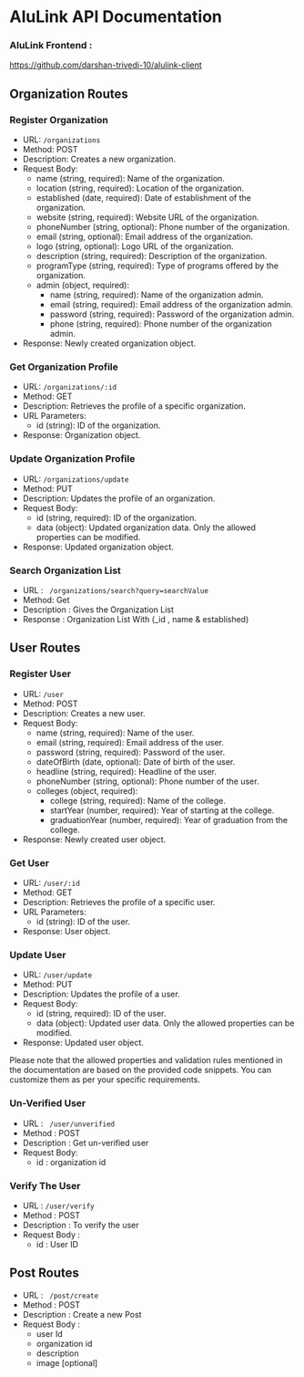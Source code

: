 # AluLink API Documentation

### AluLink Frontend :
https://github.com/darshan-trivedi-10/alulink-client

## Organization Routes

### Register Organization

- URL: ` /organizations `
- Method: POST
- Description: Creates a new organization.
- Request Body:
    - name (string, required): Name of the organization.
    - location (string, required): Location of the organization.
    - established (date, required): Date of establishment of the organization.
    - website (string, required): Website URL of the organization.
    - phoneNumber (string, optional): Phone number of the organization.
    - email (string, optional): Email address of the organization.
    - logo (string, optional): Logo URL of the organization.
    - description (string, required): Description of the organization.
    - programType (string, required): Type of programs offered by the organization.
    - admin (object, required):
        - name (string, required): Name of the organization admin.
        - email (string, required): Email address of the organization admin.
        - password (string, required): Password of the organization admin.
        - phone (string, required): Phone number of the organization admin.
- Response: Newly created organization object.

### Get Organization Profile
- URL: ` /organizations/:id `
- Method: GET
- Description: Retrieves the profile of a specific organization.
- URL Parameters:
    - id (string): ID of the organization.
- Response: Organization object.

### Update Organization Profile

- URL: ` /organizations/update `
- Method: PUT
- Description: Updates the profile of an organization.
- Request Body:
    - id (string, required): ID of the organization.
    - data (object): Updated organization data. Only the allowed properties can be modified.
- Response: Updated organization object.

### Search Organization List
- URL : ` /organizations/search?query=searchValue`
- Method: Get
- Description : Gives the Organization List
- Response : Organization List With (_id , name & established)

## User Routes

### Register User

- URL: ` /user `
- Method: POST
- Description: Creates a new user.
- Request Body:
    - name (string, required): Name of the user.
    - email (string, required): Email address of the user.
    - password (string, required): Password of the user.
    - dateOfBirth (date, optional): Date of birth of the user.
    - headline (string, required): Headline of the user.
    - phoneNumber (string, optional): Phone number of the user.
    - colleges (object, required):
        - college (string, required): Name of the college.
        - startYear (number, required): Year of starting at the college.
        - graduationYear (number, required): Year of graduation from the college.
- Response: Newly created user object.

### Get User

- URL:  ` /user/:id `
- Method: GET
- Description: Retrieves the profile of a specific user.
- URL Parameters:
    - id (string): ID of the user.
- Response: User object.

### Update User

- URL: ` /user/update `
- Method: PUT
- Description: Updates the profile of a user.
- Request Body:
    - id (string, required): ID of the user.
    - data (object): Updated user data. Only the allowed properties can be modified.
- Response: Updated user object.

Please note that the allowed properties and validation rules mentioned in the documentation are based on the provided code snippets. You can customize them as per your specific requirements.

### Un-Verified User
- URL : ` /user/unverified`
- Method : POST
- Description : Get un-verified user
- Request Body:
    - id : organization id

### Verify The User
- URL : `/user/verify`
- Method : POST
- Description : To verify the user
- Request Body : 
    - id : User ID

## Post Routes

- URL : ` /post/create`
- Method : POST
- Description : Create a new Post
- Request Body :
    - user Id
    - organization id
    - description
    - image [optional]
